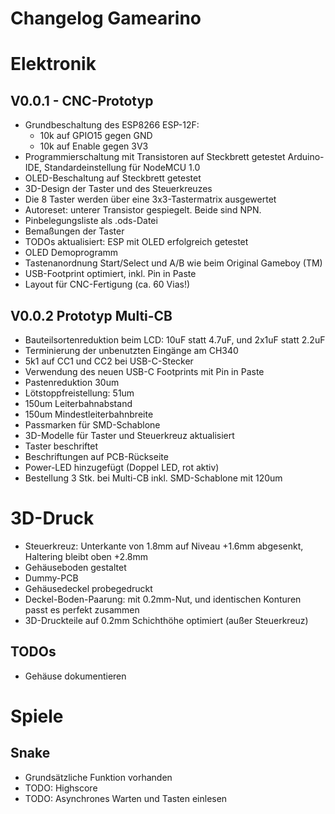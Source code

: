 Changelog Gamearino
===================


# Elektronik
## V0.0.1 - CNC-Prototyp
* Grundbeschaltung des ESP8266 ESP-12F:
  * 10k auf GPIO15 gegen GND
  * 10k auf Enable gegen 3V3
* Programmierschaltung mit Transistoren auf Steckbrett getestet
  Arduino-IDE, Standardeinstellung für NodeMCU 1.0
* OLED-Beschaltung auf Steckbrett getestet
* 3D-Design der Taster und des Steuerkreuzes
* Die 8 Taster werden über eine 3x3-Tastermatrix ausgewertet
* Autoreset: unterer Transistor gespiegelt. Beide sind NPN. 
* Pinbelegungsliste als .ods-Datei
* Bemaßungen der Taster
* TODOs aktualisiert: ESP mit OLED erfolgreich getestet
* OLED Demoprogramm
* Tastenanordnung Start/Select und A/B wie beim Original Gameboy (TM)
* USB-Footprint optimiert, inkl. Pin in Paste
* Layout für CNC-Fertigung (ca. 60 Vias!)

## V0.0.2 Prototyp Multi-CB
* Bauteilsortenreduktion beim LCD: 10uF statt 4.7uF, und 2x1uF statt 2.2uF
* Terminierung der unbenutzten Eingänge am CH340
* 5k1 auf CC1 und CC2 bei USB-C-Stecker
* Verwendung des neuen USB-C Footprints mit Pin in Paste
* Pastenreduktion 30um
* Lötstoppfreistellung: 51um
* 150um Leiterbahnabstand
* 150um Mindestleiterbahnbreite
* Passmarken für SMD-Schablone
* 3D-Modelle für Taster und Steuerkreuz aktualisiert
* Taster beschriftet
* Beschriftungen auf PCB-Rückseite
* Power-LED hinzugefügt (Doppel LED, rot aktiv)
* Bestellung 3 Stk. bei Multi-CB inkl. SMD-Schablone mit 120um

# 3D-Druck
* Steuerkreuz: Unterkante von 1.8mm auf Niveau +1.6mm abgesenkt, Haltering bleibt oben +2.8mm
* Gehäuseboden gestaltet
* Dummy-PCB
* Gehäusedeckel probegedruckt
* Deckel-Boden-Paarung: mit 0.2mm-Nut, und identischen Konturen passt es perfekt zusammen
* 3D-Druckteile auf 0.2mm Schichthöhe optimiert (außer Steuerkreuz)
## TODOs
* Gehäuse dokumentieren


# Spiele
## Snake
* Grundsätzliche Funktion vorhanden
* TODO: Highscore
* TODO: Asynchrones Warten und Tasten einlesen

